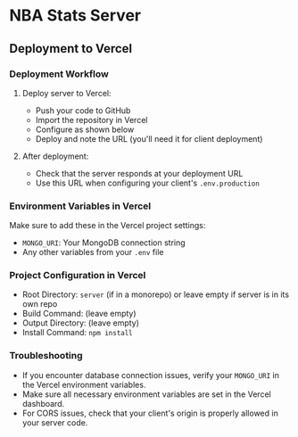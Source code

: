 # NBA Stats Server

## Deployment to Vercel

### Deployment Workflow
1. Deploy server to Vercel:
   - Push your code to GitHub
   - Import the repository in Vercel
   - Configure as shown below
   - Deploy and note the URL (you'll need it for client deployment)

2. After deployment:
   - Check that the server responds at your deployment URL
   - Use this URL when configuring your client's `.env.production`

### Environment Variables in Vercel
Make sure to add these in the Vercel project settings:
- `MONGO_URI`: Your MongoDB connection string
- Any other variables from your `.env` file

### Project Configuration in Vercel
- Root Directory: `server` (if in a monorepo) or leave empty if server is in its own repo
- Build Command: (leave empty)
- Output Directory: (leave empty)
- Install Command: `npm install`

### Troubleshooting
- If you encounter database connection issues, verify your `MONGO_URI` in the Vercel environment variables.
- Make sure all necessary environment variables are set in the Vercel dashboard.
- For CORS issues, check that your client's origin is properly allowed in your server code. 